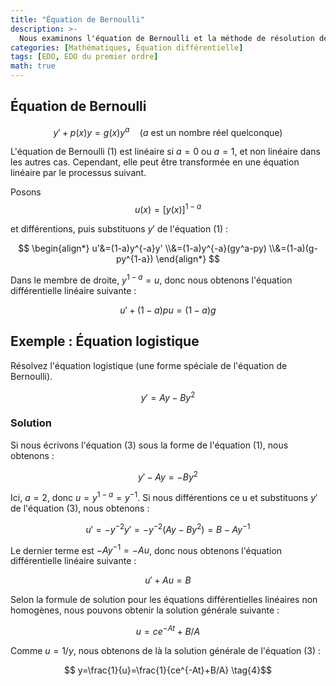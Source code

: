 ```yaml
---
title: "Équation de Bernoulli"
description: >-
  Nous examinons l'équation de Bernoulli et la méthode de résolution de l'équation logistique, qui est une forme spéciale de l'équation de Bernoulli.
categories: [Mathématiques, Équation différentielle]
tags: [EDO, EDO du premier ordre]
math: true
---
```


## Équation de Bernoulli

$$ y'+p(x)y=g(x)y^a\quad \text{(}a\text{ est un nombre réel quelconque)}  \tag{1} $$

L'équation de Bernoulli (1) est linéaire si $a=0$ ou $a=1$, et non linéaire dans les autres cas. Cependant, elle peut être transformée en une équation linéaire par le processus suivant.

Posons $$ u(x)=[y(x)]^{1-a} $$

et différentions, puis substituons $y'$ de l'équation (1) :

$$ \begin{align*}
u'&=(1-a)y^{-a}y'
\\&=(1-a)y^{-a}(gy^a-py) 
\\&=(1-a)(g-py^{1-a})
\end{align*} $$

Dans le membre de droite, $y^{1-a}=u$, donc nous obtenons l'équation différentielle linéaire suivante :

$$ u'+(1-a)pu=(1-a)g \tag{2} $$

## Exemple : Équation logistique
Résolvez l'équation logistique (une forme spéciale de l'équation de Bernoulli).

$$ y'=Ay-By^2 \tag{3} $$

### Solution
Si nous écrivons l'équation (3) sous la forme de l'équation (1), nous obtenons :

$$ y'-Ay=-By^2 $$

Ici, $a=2$, donc $u=y^{1-a}=y^{-1}$. Si nous différentions ce u et substituons $y'$ de l'équation (3), nous obtenons :

$$ u'=-y^{-2}y'=-y^{-2}(Ay-By^2)=B-Ay^{-1} $$

Le dernier terme est $-Ay^{-1}=-Au$, donc nous obtenons l'équation différentielle linéaire suivante :

$$ u'+Au=B $$

Selon la formule de solution pour les équations différentielles linéaires non homogènes, nous pouvons obtenir la solution générale suivante :

$$ u=ce^{-At}+B/A $$

Comme $u=1/y$, nous obtenons de là la solution générale de l'équation (3) :

$$ y=\frac{1}{u}=\frac{1}{ce^{-At}+B/A} \tag{4}$$